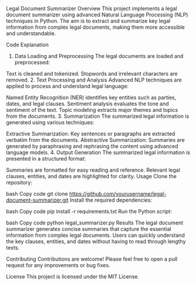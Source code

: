 Legal Document Summarizer
Overview
This project implements a legal document summarizer using advanced Natural Language Processing (NLP) techniques in Python. The aim is to extract and summarize key legal information from complex legal documents, making them more accessible and understandable.

Code Explanation
1. Data Loading and Preprocessing
The legal documents are loaded and preprocessed:

Text is cleaned and tokenized.
Stopwords and irrelevant characters are removed.
2. Text Processing and Analysis
Advanced NLP techniques are applied to process and understand legal language:

Named Entity Recognition (NER) identifies key entities such as parties, dates, and legal clauses.
Sentiment analysis evaluates the tone and sentiment of the text.
Topic modeling extracts major themes and topics from the documents.
3. Summarization
The summarized legal information is generated using various techniques:

Extractive Summarization: Key sentences or paragraphs are extracted verbatim from the documents.
Abstractive Summarization: Summaries are generated by paraphrasing and rephrasing the content using advanced language models.
4. Output Generation
The summarized legal information is presented in a structured format:

Summaries are formatted for easy reading and reference.
Relevant legal clauses, entities, and dates are highlighted for clarity.
Usage
Clone the repository:

bash
Copy code
git clone https://github.com/yourusername/legal-document-summarizer.git
Install the required dependencies:

bash
Copy code
pip install -r requirements.txt
Run the Python script:

bash
Copy code
python legal_summarizer.py
Results
The legal document summarizer generates concise summaries that capture the essential information from complex legal documents. Users can quickly understand the key clauses, entities, and dates without having to read through lengthy texts.

Contributing
Contributions are welcome! Please feel free to open a pull request for any improvements or bug fixes.

License
This project is licensed under the MIT License.